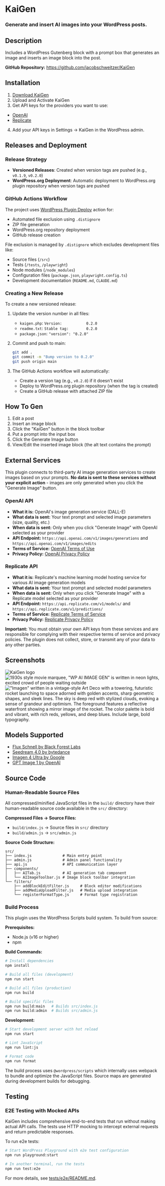# KaiGen
### Generate and insert AI images into your WordPress posts.

## Description
Includes a WordPress Gutenberg block with a prompt box that generates an image and inserts an image block into the post.

**GitHub Repository:** https://github.com/jacobschweitzer/KaiGen

## Installation
1. [Download KaiGen](https://github.com/jacobschweitzer/KaiGen/releases/latest)
2. Upload and Activate KaiGen
3. Get API keys for the providers you want to use:
- [OpenAI](https://platform.openai.com/settings/profile?tab=api-keys)
- [Replicate](https://replicate.com/account/api-tokens)
4. Add your API keys in Settings -> KaiGen in the WordPress admin.

## Releases and Deployment

### Release Strategy
- **Versioned Releases**: Created when version tags are pushed (e.g., `v0.1.9`, `v0.2.0`)
- **WordPress.org Deployment**: Automatic deployment to WordPress.org plugin repository when version tags are pushed

### GitHub Actions Workflow
The project uses [WordPress Plugin Deploy](https://github.com/marketplace/actions/wordpress-plugin-deploy) action for:
- Automated file exclusion using `.distignore`
- ZIP file generation
- WordPress.org repository deployment
- GitHub release creation

File exclusion is managed by `.distignore` which excludes development files like:
- Source files (`/src`)
- Tests (`/tests`, `/playwright`)
- Node modules (`/node_modules`)
- Configuration files (`package.json`, `playwright.config.ts`)
- Development documentation (`README.md`, `CLAUDE.md`)

### Creating a New Release
To create a new versioned release:

1. Update the version number in all files:
   - `kaigen.php`: `Version:           0.2.0`
   - `readme.txt`: `Stable tag:        0.2.0`  
   - `package.json`: `"version": "0.2.0"`

2. Commit and push to main:
   ```bash
   git add .
   git commit -m "Bump version to 0.2.0"
   git push origin main
   ```

3. The GitHub Actions workflow will automatically:
   - Create a version tag (e.g., `v0.2.0`) if it doesn't exist
   - Deploy to WordPress.org plugin repository (when the tag is created)
   - Create a GitHub release with attached ZIP file

## How To Gen
1. Edit a post
2. Insert an image block
3. Click the "KaiGen" button in the block toolbar
4. Put a prompt into the input box
5. Click the Generate Image button
6. View/Edit the inserted image block (the alt text contains the prompt)

## External Services

This plugin connects to third-party AI image generation services to create images based on your prompts. **No data is sent to these services without your explicit action** - images are only generated when you click the "Generate Image" button.

### OpenAI API
- **What it is:** OpenAI's image generation service (DALL-E)
- **What data is sent:** Your text prompt and selected image parameters (size, quality, etc.)
- **When data is sent:** Only when you click "Generate Image" with OpenAI selected as your provider
- **API Endpoint:** `https://api.openai.com/v1/images/generations` and `https://api.openai.com/v1/images/edits`
- **Terms of Service:** [OpenAI Terms of Use](https://openai.com/terms/)
- **Privacy Policy:** [OpenAI Privacy Policy](https://openai.com/privacy/)

### Replicate API
- **What it is:** Replicate's machine learning model hosting service for various AI image generation models
- **What data is sent:** Your text prompt and selected model parameters
- **When data is sent:** Only when you click "Generate Image" with a Replicate model selected as your provider
- **API Endpoint:** `https://api.replicate.com/v1/models/` and `https://api.replicate.com/v1/predictions/`
- **Terms of Service:** [Replicate Terms of Service](https://replicate.com/terms)
- **Privacy Policy:** [Replicate Privacy Policy](https://replicate.com/privacy)

**Important:** You must obtain your own API keys from these services and are responsible for complying with their respective terms of service and privacy policies. The plugin does not collect, store, or transmit any of your data to any other parties.

## Screenshots
![KaiGen logo](https://github.com/user-attachments/assets/6a5a20ac-6c69-4622-adb0-84f77a293ac7)
![1930s style movie marquee, "WP AI IMAGE GEN" is written in neon lights, excited crowd of people waiting outside](https://github.com/user-attachments/assets/11757cae-4bc5-4052-9fd3-ce1a4ef43a4c)
!["Imagen" written in a vintage-style Art Deco with a towering, futuristic rocket launching to space adorned with golden accents, sharp geometric shapes, and sleek lines. The sky is deep red with stylized clouds, evoking a sense of grandeur and optimism. The foreground features a reflective waterfront showing a mirror image of the rocket. The color palette is bold and vibrant, with rich reds, yellows, and deep blues. Include large, bold typography.](https://github.com/user-attachments/assets/39aa472d-8395-4252-9ebd-4a396a96a3b1)


## Models Supported
- [Flux Schnell by Black Forest Labs](https://replicate.com/black-forest-labs/flux-schnell)
- [Seedream 4.0 by bytedance](https://replicate.com/bytedance/seedream-3)
- [Imagen 4 Ultra by Google](https://replicate.com/google/imagen-4-ultra)
- [GPT Image 1 by OpenAI](https://openai.com/index/image-generation-api)

## Source Code

### Human-Readable Source Files

All compressed/minified JavaScript files in the `build/` directory have their human-readable source code available in the `src/` directory:

**Compressed Files → Source Files:**
- `build/index.js` → Source files in `src/` directory
- `build/admin.js` → `src/admin.js`

**Source Code Structure:**
```
src/
├── index.js              # Main entry point
├── admin.js              # Admin panel functionality  
├── api.js                # API communication layer
├── components/
│   ├── AITab.js          # AI generation tab component
│   └── AIImageToolbar.js # Image block toolbar integration
└── filters/
    ├── addBlockEditFilter.js     # Block editor modifications
    ├── addMediaUploadFilter.js   # Media upload integration
    └── registerFormatType.js     # Format type registration
```

### Build Process

This plugin uses the WordPress Scripts build system. To build from source:

**Prerequisites:**
- Node.js (v16 or higher)
- npm

**Build Commands:**
```bash
# Install dependencies
npm install

# Build all files (development)
npm run start

# Build all files (production)
npm run build

# Build specific files
npm run build:main   # Builds src/index.js
npm run build:admin  # Builds src/admin.js
```

**Development:**
```bash
# Start development server with hot reload
npm run start

# Lint JavaScript
npm run lint:js

# Format code
npm run format
```

The build process uses `@wordpress/scripts` which internally uses webpack to bundle and optimize the JavaScript files. Source maps are generated during development builds for debugging.

## Testing

### E2E Testing with Mocked APIs

KaiGen includes comprehensive end-to-end tests that run without making actual API calls. The tests use HTTP mocking to intercept external requests and return predictable responses.

To run e2e tests:

```bash
# Start WordPress Playground with e2e test configuration
npm run playground:start

# In another terminal, run the tests
npm run test:e2e
```

For more details, see [tests/e2e/README.md](tests/e2e/README.md).

